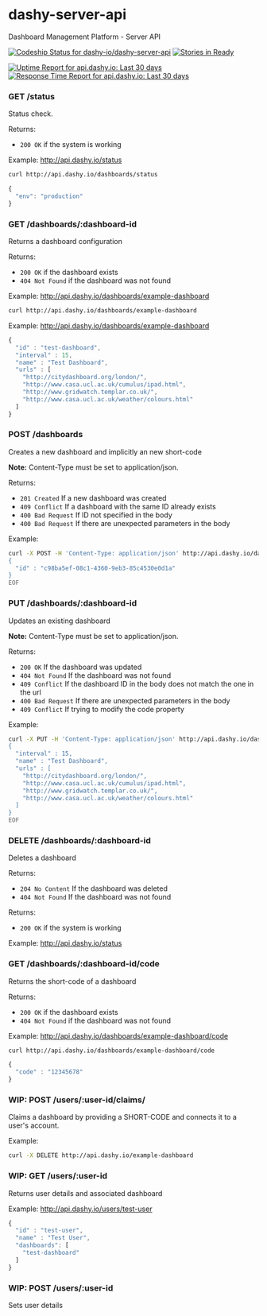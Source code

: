 dashy-server-api
================
Dashboard Management Platform - Server API

[![Codeship Status for dashy-io/dashy-server-api](https://codeship.com/projects/669bc9e0-5795-0132-c62d-2aedc25d7739/status)](https://codeship.com/projects/49856)
[![Stories in Ready](https://badge.waffle.io/dashy-io/dashy-server-api.png?label=ready&title=Ready)](https://waffle.io/dashy-io/dashy-server-api)

[![Uptime Report for api.dashy.io: Last 30  days](https://share.pingdom.com/banners/26424ea8)](http://stats.pingdom.com/bg5bhl3d7504/1481718)
[![Response Time Report for api.dashy.io: Last 30 days](https://share.pingdom.com/banners/a3efa098)](http://stats.pingdom.com/bg5bhl3d7504/1481718)

### GET /status

Status check.

Returns:
 - `200 OK` if the system is working

Example: http://api.dashy.io/status
```bash
curl http://api.dashy.io/dashboards/status
```

```js
{
  "env": "production"
}
```

### GET /dashboards/:dashboard-id

Returns a dashboard configuration

Returns:
 - `200 OK` if the dashboard exists
 - `404 Not Found` if the dashboard was not found

Example: http://api.dashy.io/dashboards/example-dashboard
```bash
curl http://api.dashy.io/dashboards/example-dashboard
```

Example: http://api.dashy.io/dashboards/example-dashboard
```js
{
  "id" : "test-dashboard",
  "interval" : 15,
  "name" : "Test Dashboard",
  "urls" : [
    "http://citydashboard.org/london/",
    "http://www.casa.ucl.ac.uk/cumulus/ipad.html",
    "http://www.gridwatch.templar.co.uk/",
    "http://www.casa.ucl.ac.uk/weather/colours.html"
  ]
}
```

### POST /dashboards

Creates a new dashboard and implicitly an new short-code

**Note:** Content-Type must be set to application/json.

Returns:
 - `201 Created` If a new dashboard was created
 - `409 Conflict` If a dashboard with the same ID already exists
 - `400 Bad Request` If ID not specified in the body
 - `400 Bad Request` If there are unexpected parameters in the body
 
Example:
```bash
curl -X POST -H 'Content-Type: application/json' http://api.dashy.io/dashboards -d @- << EOF
{
  "id" : "c98ba5ef-08c1-4360-9eb3-85c4530e0d1a"
}
EOF
```

### PUT /dashboards/:dashboard-id
Updates an existing dashboard

**Note:** Content-Type must be set to application/json.

Returns:
 - `200 OK` If the dashboard was updated
 - `404 Not Found` If the dashboard was not found
 - `409 Conflict` If the dashboard ID in the body does not match the one in the url
 - `400 Bad Request` If there are unexpected parameters in the body
 - `409 Conflict` If trying to modify the code property

Example:
```bash
curl -X PUT -H 'Content-Type: application/json' http://api.dashy.io/dashboards/example-dashboard -d @- << EOF
{
  "interval" : 15,
  "name" : "Test Dashboard",
  "urls" : [
    "http://citydashboard.org/london/",
    "http://www.casa.ucl.ac.uk/cumulus/ipad.html",
    "http://www.gridwatch.templar.co.uk/",
    "http://www.casa.ucl.ac.uk/weather/colours.html"
  ]
}
EOF
```

### DELETE /dashboards/:dashboard-id

Deletes a dashboard

Returns:
 - `204 No Content` If the dashboard was deleted
 - `404 Not Found` If the dashboard was not found

Returns:
 - `200 OK` if the system is working

Example: http://api.dashy.io/status

### GET /dashboards/:dashboard-id/code

Returns the short-code of a dashboard

Returns:
 - `200 OK` if the dashboard exists
 - `404 Not Found` if the dashboard was not found

Example: http://api.dashy.io/dashboards/example-dashboard/code
```bash
curl http://api.dashy.io/dashboards/example-dashboard/code
```
```js
{
  "code" : "12345678"
}
```

### WIP: POST /users/:user-id/claims/

Claims a dashboard by providing a SHORT-CODE and connects it to a user's account.

Example:
```bash
curl -X DELETE http://api.dashy.io/example-dashboard
```

### WIP: GET /users/:user-id

Returns user details and associated dashboard

Example: http://api.dashy.io/users/test-user
```js
{
  "id" : "test-user",
  "name" : "Test User",
  "dashboards": [
    "test-dashboard"
  ]
}
```

### WIP: POST /users/:user-id

Sets user details
